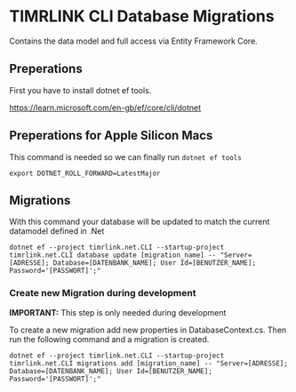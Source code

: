 # TIMRLINK CLI Database Migrations

Contains the data model and full access via Entity Framework Core.

## Preperations

First you have to install dotnet ef tools.

https://learn.microsoft.com/en-gb/ef/core/cli/dotnet

## Preperations for Apple Silicon Macs

This command is needed so we can finally run `dotnet ef tools`

```
export DOTNET_ROLL_FORWARD=LatestMajor
```

## Migrations

With this command your database will be updated to match the current datamodel defined in .Net

```
dotnet ef --project timrlink.net.CLI --startup-project timrlink.net.CLI database update [migration_name] -- "Server=[ADRESSE]; Database=[DATENBANK_NAME]; User Id=[BENUTZER_NAME]; Password='[PASSWORT]';"

```

### Create new Migration during development

**IMPORTANT:** This step is only needed during development

To create a new migration add new properties in DatabaseContext.cs. Then run the following command and a migration is created.

```
dotnet ef --project timrlink.net.CLI --startup-project timrlink.net.CLI migrations add [migration_name] -- "Server=[ADRESSE]; Database=[DATENBANK_NAME]; User Id=[BENUTZER_NAME]; Password='[PASSWORT]';"
```